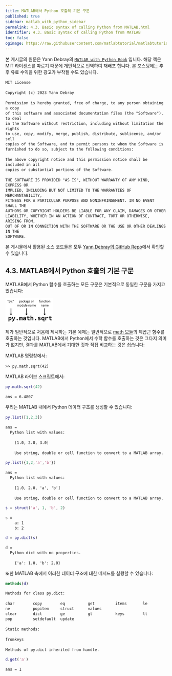 ```yaml
---
title: MATLAB에서 Python 호출의 기본 구문
published: true
sidebar: matlab_with_python_sidebar
permalink: 4.3. Basic syntax of calling Python from MATLAB.html
identifier: 4.3. Basic syntax of calling Python from MATLAB
toc: false
ogimage: https://raw.githubusercontent.com/matlabtutorial/matlabtutorial.github.io/main/images/MATLAB_with_Python_Book/ogimage.jpg
---
```


본 게시글의 원문은 Yann Debray의 [`MATLAB with Python Book`](https://github.com/yanndebray/matlab-with-python-book) 입니다. 해당 책은 MIT 라이센스를 따르기 때문에 개인적으로 번역하여 재배포 합니다. 본 포스팅에는 추후 유료 수익을 위한 광고가 부착될 수도 있습니다.

    MIT License

    Copyright (c) 2023 Yann Debray

    Permission is hereby granted, free of charge, to any person obtaining a copy
    of this software and associated documentation files (the "Software"), to deal
    in the Software without restriction, including without limitation the rights
    to use, copy, modify, merge, publish, distribute, sublicense, and/or sell
    copies of the Software, and to permit persons to whom the Software is
    furnished to do so, subject to the following conditions:

    The above copyright notice and this permission notice shall be included in all
    copies or substantial portions of the Software.

    THE SOFTWARE IS PROVIDED "AS IS", WITHOUT WARRANTY OF ANY KIND, EXPRESS OR
    IMPLIED, INCLUDING BUT NOT LIMITED TO THE WARRANTIES OF MERCHANTABILITY,
    FITNESS FOR A PARTICULAR PURPOSE AND NONINFRINGEMENT. IN NO EVENT SHALL THE
    AUTHORS OR COPYRIGHT HOLDERS BE LIABLE FOR ANY CLAIM, DAMAGES OR OTHER
    LIABILITY, WHETHER IN AN ACTION OF CONTRACT, TORT OR OTHERWISE, ARISING FROM,
    OUT OF OR IN CONNECTION WITH THE SOFTWARE OR THE USE OR OTHER DEALINGS IN THE
    SOFTWARE.

본 게시물에서 활용된 소스 코드들은 모두 [Yann Debray의 GitHub Repo](https://github.com/yanndebray/matlab-with-python-book)에서 확인할 수 있습니다.

## 4.3. MATLAB에서 Python 호출의 기본 구문

MATLAB에서 Python 함수를 호출하는 모든 구문은 기본적으로 동일한 구문을 가지고 있습니다:

<img src="https://raw.githubusercontent.com/matlabtutorial/matlabtutorial.github.io/main/images/MATLAB_with_Python_Book/image46.png" width="150px" />

제가 일반적으로 처음에 제시하는 기본 예제는 일반적으로 [math 모듈](https://docs.python.org/3/library/math.html)의 제곱근 함수를 호출하는 것입니다. MATLAB에서 Python에서 수학 함수를 호출하는 것은 그다지 의미가 없지만, 결과를 MATLAB에서 기대한 것과 직접 비교하는 것은 쉽습니다:

MATLAB 명령창에서:

`>> py.math.sqrt(42)`

MATLAB 라이브 스크립트에서:

```matlab
py.math.sqrt(42)
```

```text:Output
ans = 6.4807
```

우리는 MATLAB 내에서 Python 데이터 구조를 생성할 수 있습니다:

```matlab
py.list([1,2,3])
```

```text:Output
ans = 
  Python list with values:

    [1.0, 2.0, 3.0]

    Use string, double or cell function to convert to a MATLAB array.

```

```matlab
py.list({1,2,'a','b'})
```

```text:Output
ans = 
  Python list with values:

    [1.0, 2.0, 'a', 'b']

    Use string, double or cell function to convert to a MATLAB array.

```

```matlab
s = struct('a', 1, 'b', 2)
```

```text:Output
s = 
    a: 1
    b: 2

```

```matlab
d = py.dict(s)
```

```text:Output
d = 
  Python dict with no properties.

    {'a': 1.0, 'b': 2.0}

```

또한 MATLAB 측에서 이러한 데이터 구조에 대한 메서드를 실행할 수 있습니다:

```matlab
methods(d)
```

```text:Output
Methods for class py.dict:

char        copy        eq          get         items       le          ne          popitem     struct      values      
clear       dict        ge          gt          keys        lt          pop         setdefault  update      

Static methods:

fromkeys    

Methods of py.dict inherited from handle.
```

```matlab
d.get('a')
```

```text:Output
ans = 1
```